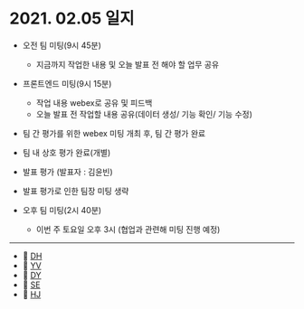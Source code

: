 # 2021. 02.05 일지

- 오전 팀 미팅(9시 45분)

  - 지금까지  작업한 내용 및 오늘 발표 전 해야 할 업무 공유
- 프론트엔드 미팅(9시 15분)

  - 작업 내용 webex로 공유 및 피드백 
  - 오늘 발표 전 작업할 내용 공유(데이터 생성/ 기능 확인/ 기능 수정)
- 팀 간 평가를 위한  webex 미팅 개최 후, 팀 간 평가 완료
- 팀 내 상호 평가 완료(개별)
- 발표 평가 (발표자 : 김윤빈)
- 발표 평가로 인한 팀장 미팅 생략
- 오후 팀 미팅(2시 40분)
  - 이번 주 토요일 오후 3시 (협업과 관련해 미팅 진행 예정)


-----

* 🍟 [DH](./DH/20210205.md)
* 🍔 [YV](./YV/20210205.md)
* 🌭 [DY](./DY/20210205.md)
* 🍳 [SE](./SE/20210205.md)
* 🧀 [HJ](./HJ/20210205.md)